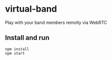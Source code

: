 # virtual-band

Play with your band members remotly via WebRTC

## Install and run

    npm install
    npm start
